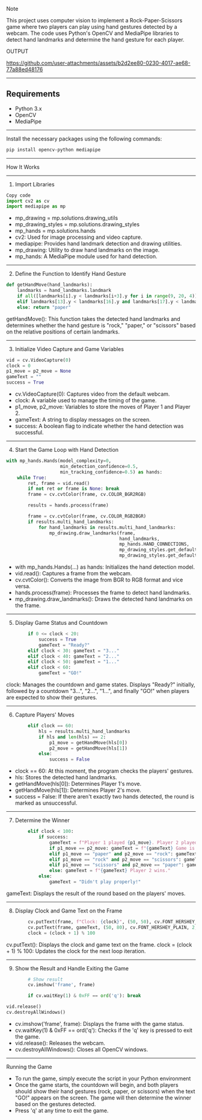 > [!NOTE]
>This project uses computer vision to implement a Rock-Paper-Scissors game where two players can play using hand gestures detected by a webcam. The code uses Python's OpenCV and MediaPipe libraries to detect hand landmarks and determine the hand gesture for each player.

OUTPUT

https://github.com/user-attachments/assets/b2d2ee80-0230-4017-ae68-77a88ed48176

-------------------------------------------------------------------------------------
## Requirements

- Python 3.x
- OpenCV
- MediaPipe

-------------------------------------------------------------------------------------

Install the necessary packages using the following commands:

```bash
pip install opencv-python mediapipe
```

-------------------------------------------------------------------------------------

How It Works

-------------------------------------------------------------------------------------

1. Import Libraries

```python
Copy code
import cv2 as cv
import mediapipe as mp
```

- mp_drawing = mp.solutions.drawing_utils
- mp_drawing_styles = mp.solutions.drawing_styles
- mp_hands = mp.solutions.hands
- cv2: Used for image processing and video capture.
- mediapipe: Provides hand landmark detection and drawing utilities.
- mp_drawing: Utility to draw hand landmarks on the image.
- mp_hands: A MediaPipe module used for hand detection.

-------------------------------------------------------------------------------------


2. Define the Function to Identify Hand Gesture

```python
def getHandMove(hand_landmarks):
    landmarks = hand_landmarks.landmark
    if all([landmarks[i].y < landmarks[i+3].y for i in range(9, 20, 4)]): return "rock"
    elif landmarks[13].y < landmarks[16].y and landmarks[17].y < landmarks[20].y: return "scissors"
    else: return "paper"
```

getHandMove(): This function takes the detected hand landmarks and determines whether the hand gesture is "rock," "paper," or "scissors" based on the relative positions of certain landmarks.

-------------------------------------------------------------------------------------


3. Initialize Video Capture and Game Variables

```python
vid = cv.VideoCapture(0)
clock = 0
p1_move = p2_move = None
gameText = ""
success = True
```
- cv.VideoCapture(0): Captures video from the default webcam.
- clock: A variable used to manage the timing of the game.
- p1_move, p2_move: Variables to store the moves of Player 1 and Player 2.
- gameText: A string to display messages on the screen.
- success: A boolean flag to indicate whether the hand detection was successful.

-------------------------------------------------------------------------------------

4. Start the Game Loop with Hand Detection

```python
with mp_hands.Hands(model_complexity=0,
                    min_detection_confidence=0.5,
                    min_tracking_confidence=0.5) as hands:
    while True:
        ret, frame = vid.read()
        if not ret or frame is None: break
        frame = cv.cvtColor(frame, cv.COLOR_BGR2RGB)

        results = hands.process(frame)

        frame = cv.cvtColor(frame, cv.COLOR_RGB2BGR)
        if results.multi_hand_landmarks:
            for hand_landmarks in results.multi_hand_landmarks:
                mp_drawing.draw_landmarks(frame,
                                          hand_landmarks,
                                          mp_hands.HAND_CONNECTIONS,
                                          mp_drawing_styles.get_default_hand_landmarks_style(),
                                          mp_drawing_styles.get_default_hand_connections_style())
 ```                                         
- with mp_hands.Hands(...) as hands: Initializes the hand detection model.
- vid.read(): Captures a frame from the webcam.
- cv.cvtColor(): Converts the image from BGR to RGB format and vice versa.
- hands.process(frame): Processes the frame to detect hand landmarks.
- mp_drawing.draw_landmarks(): Draws the detected hand landmarks on the frame.

-------------------------------------------------------------------------------------

5. Display Game Status and Countdown
   
```python
        if 0 <= clock < 20:
            success = True
            gameText = "Ready?"
        elif clock < 30: gameText = "3..."
        elif clock < 40: gameText = "2..."
        elif clock < 50: gameText = "1..."
        elif clock < 60:
            gameText = "GO!"
```
clock: Manages the countdown and game states. Displays "Ready?" initially, followed by a countdown "3...", "2...", "1...", and finally "GO!" when players are expected to show their gestures.

-------------------------------------------------------------------------------------

6. Capture Players' Moves

```python
        elif clock == 60:
            hls = results.multi_hand_landmarks
            if hls and len(hls) == 2:
                p1_move = getHandMove(hls[0])
                p2_move = getHandMove(hls[1])
            else:
                success = False
```
- clock == 60: At this moment, the program checks the players' gestures.
- hls: Stores the detected hand landmarks.
- getHandMove(hls[0]): Determines Player 1's move.
- getHandMove(hls[1]): Determines Player 2's move.
- success = False: If there aren't exactly two hands detected, the round is marked as unsuccessful.

-------------------------------------------------------------------------------------

7. Determine the Winner

```python
        elif clock < 100:
            if success:
                gameText = f"Player 1 played {p1_move}. Player 2 played {p2_move}."
                if p1_move == p2_move: gameText = f"{gameText} Game is tied."
                elif p1_move == "paper" and p2_move == "rock": gameText = f"{gameText} Player 1 wins."
                elif p1_move == "rock" and p2_move == "scissors": gameText = f"{gameText} Player 1 wins."
                elif p1_move == "scissors" and p2_move == "paper": gameText = f"{gameText} Player 1 wins."
                else: gameText = f"{gameText} Player 2 wins."
            else:
                gameText = "Didn't play properly!"
```
gameText: Displays the result of the round based on the players' moves.

-------------------------------------------------------------------------------------

8. Display Clock and Game Text on the Frame

```python
        cv.putText(frame, f"Clock: {clock}", (50, 50), cv.FONT_HERSHEY_PLAIN, 2, (0,255,255), 2, cv.LINE_AA)
        cv.putText(frame, gameText, (50, 80), cv.FONT_HERSHEY_PLAIN, 2, (0,255,255), 2, cv.LINE_AA)
        clock = (clock + 1) % 100
```
cv.putText(): Displays the clock and game text on the frame.
clock = (clock + 1) % 100: Updates the clock for the next loop iteration.

-------------------------------------------------------------------------------------

9. Show the Result and Handle Exiting the Game
```python
        # Show result
        cv.imshow('frame', frame)

        if cv.waitKey(1) & 0xFF == ord('q'): break

vid.release()
cv.destroyAllWindows()
```

- cv.imshow('frame', frame): Displays the frame with the game status.
- cv.waitKey(1) & 0xFF == ord('q'): Checks if the 'q' key is pressed to exit the game.
- vid.release(): Releases the webcam.
- cv.destroyAllWindows(): Closes all OpenCV windows.

-------------------------------------------------------------------------------------

Running the Game
- To run the game, simply execute the script in your Python environment
- Once the game starts, the countdown will begin, and both players should show their hand gestures (rock, paper, or scissors) when the text "GO!" appears on the screen. The game will then determine the winner based on the gestures detected.
- Press 'q' at any time to exit the game.
